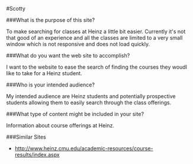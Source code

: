 #Scotty

###What is the purpose of this site?

To make searching for classes at Heinz a little bit easier. Currently it's not that good of an experience and all the classes are limited to a very small window which is not responsive and does not load quickly. 

###What do you want the web site to accomplish?

I want to the website to ease the search of finding the courses they woudl like to take for a Heinz student.

###Who is your intended audience?

My intended audience are Heinz students and potentially prospective students allowing them to easily search through the class offerings.

###What type of content might be included in your site?

Information about course offerings at Heinz.

###Similar Sites

* http://www.heinz.cmu.edu/academic-resources/course-results/index.aspx

